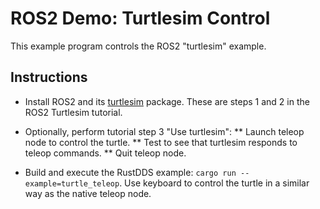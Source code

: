 # ROS2 Demo: Turtlesim Control

This example program controls the ROS2 "turtlesim" example.

## Instructions

* Install ROS2 and its [turtlesim](https://docs.ros.org/en/foxy/Tutorials/Turtlesim/Introducing-Turtlesim.html) package. These are steps 1 and 2 in the ROS2 Turtlesim tutorial.

* Optionally, perform tutorial step 3 "Use turtlesim":
 ** Launch teleop node to control the turtle. 
 ** Test to see that turtlesim responds to teleop commands.
 ** Quit teleop node.

* Build and execute the RustDDS example: `cargo run --example=turtle_teleop`. Use keyboard to control the turtle in a similar way as the native teleop node.

